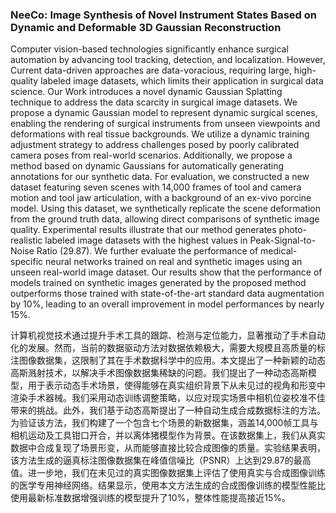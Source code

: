 ### NeeCo: Image Synthesis of Novel Instrument States Based on Dynamic and Deformable 3D Gaussian Reconstruction

Computer vision-based technologies significantly enhance surgical automation by advancing tool tracking, detection, and localization. However, Current data-driven approaches are data-voracious, requiring large, high-quality labeled image datasets, which limits their application in surgical data science. Our Work introduces a novel dynamic Gaussian Splatting technique to address the data scarcity in surgical image datasets. We propose a dynamic Gaussian model to represent dynamic surgical scenes, enabling the rendering of surgical instruments from unseen viewpoints and deformations with real tissue backgrounds. We utilize a dynamic training adjustment strategy to address challenges posed by poorly calibrated camera poses from real-world scenarios. Additionally, we propose a method based on dynamic Gaussians for automatically generating annotations for our synthetic data. For evaluation, we constructed a new dataset featuring seven scenes with 14,000 frames of tool and camera motion and tool jaw articulation, with a background of an ex-vivo porcine model. Using this dataset, we synthetically replicate the scene deformation from the ground truth data, allowing direct comparisons of synthetic image quality. Experimental results illustrate that our method generates photo-realistic labeled image datasets with the highest values in Peak-Signal-to-Noise Ratio (29.87). We further evaluate the performance of medical-specific neural networks trained on real and synthetic images using an unseen real-world image dataset. Our results show that the performance of models trained on synthetic images generated by the proposed method outperforms those trained with state-of-the-art standard data augmentation by 10%, leading to an overall improvement in model performances by nearly 15%.

计算机视觉技术通过提升手术工具的跟踪、检测与定位能力，显著推动了手术自动化的发展。然而，当前的数据驱动方法对数据依赖极大，需要大规模且高质量的标注图像数据集，这限制了其在手术数据科学中的应用。本文提出了一种新颖的动态高斯溅射技术，以解决手术图像数据集稀缺的问题。我们提出了一种动态高斯模型，用于表示动态手术场景，使得能够在真实组织背景下从未见过的视角和形变中渲染手术器械。我们采用动态训练调整策略，以应对现实场景中相机位姿校准不佳带来的挑战。此外，我们基于动态高斯提出了一种自动生成合成数据标注的方法。为验证该方法，我们构建了一个包含七个场景的新数据集，涵盖14,000帧工具与相机运动及工具钳口开合，并以离体猪模型作为背景。在该数据集上，我们从真实数据中合成复现了场景形变，从而能够直接比较合成图像的质量。实验结果表明，该方法生成的逼真标注图像数据集在峰值信噪比（PSNR）上达到29.87的最高值。进一步地，我们在未见过的真实图像数据集上评估了使用真实与合成图像训练的医学专用神经网络。结果显示，使用本文方法生成的合成图像训练的模型性能比使用最新标准数据增强训练的模型提升了10%，整体性能提高接近15%。
